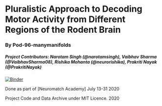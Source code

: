 # Pluralistic Approach to Decoding Motor Activity from Different Regions of the Rodent Brain

### By Pod-96-manymanifolds
##### Project Contributors: Narotam Singh (@narotamsingh), Vaibhav Sharma (@VaibhavSharma08), Rishika Mohanta (@neurorishika), Prakriti Nayak (@PrakritiNayak)
[![Binder](https://mybinder.org/badge_logo.svg)](https://mybinder.org/v2/gh/neurorishika/pod-96-manymanifolds/master)

Done as part of [Neuromatch Academy] July 13-31 2020


Project Code and Data Archive under MIT Licence. 2020
